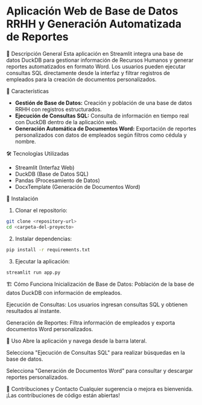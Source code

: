 # Aplicación Web de Base de Datos RRHH y Generación Automatizada de Reportes

📌 Descripción General
Esta aplicación en Streamlit integra una base de datos DuckDB para gestionar información de Recursos Humanos y generar reportes automatizados en formato Word. Los usuarios pueden ejecutar consultas SQL directamente desde la interfaz y filtrar registros de empleados para la creación de documentos personalizados.

🚀 Características
* **Gestión de Base de Datos:** Creación y población de una base de datos RRHH con registros estructurados.
* **Ejecución de Consultas SQL:** Consulta de información en tiempo real con DuckDB dentro de la aplicación web.
* **Generación Automática de Documentos Word:** Exportación de reportes personalizados con datos de empleados según filtros como cédula y nombre.

🛠 Tecnologías Utilizadas
* Streamlit (Interfaz Web)
* DuckDB (Base de Datos SQL)
* Pandas (Procesamiento de Datos)
* DocxTemplate (Generación de Documentos Word)

📂 Instalación

1. Clonar el repositorio:
```bash
git clone <repository-url>
cd <carpeta-del-proyecto>
```

2. Instalar dependencias:
```bash
pip install -r requirements.txt
```

3. Ejecutar la aplicación:
```bash
streamlit run app.py
```

🏗 Cómo Funciona
Inicialización de Base de Datos: Población de la base de datos DuckDB con información de empleados.

Ejecución de Consultas: Los usuarios ingresan consultas SQL y obtienen resultados al instante.

Generación de Reportes: Filtra información de empleados y exporta documentos Word personalizados.

📜 Uso
Abre la aplicación y navega desde la barra lateral.

Selecciona "Ejecución de Consultas SQL" para realizar búsquedas en la base de datos.

Selecciona "Generación de Documentos Word" para consultar y descargar reportes personalizados.

📧 Contribuciones y Contacto
Cualquier sugerencia o mejora es bienvenida. ¡Las contribuciones de código están abiertas!
